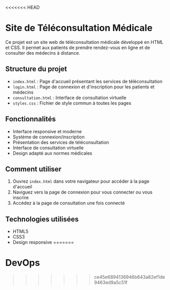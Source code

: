 <<<<<<< HEAD
# Site de Téléconsultation Médicale

Ce projet est un site web de téléconsultation médicale développé en HTML et CSS. Il permet aux patients de prendre rendez-vous en ligne et de consulter des médecins à distance.

## Structure du projet

- `index.html` : Page d'accueil présentant les services de téléconsultation
- `login.html` : Page de connexion et d'inscription pour les patients et médecins
- `consultation.html` : Interface de consultation virtuelle
- `styles.css` : Fichier de style commun à toutes les pages

## Fonctionnalités

- Interface responsive et moderne
- Système de connexion/inscription
- Présentation des services de téléconsultation
- Interface de consultation virtuelle
- Design adapté aux normes médicales

## Comment utiliser

1. Ouvrez `index.html` dans votre navigateur pour accéder à la page d'accueil
2. Naviguez vers la page de connexion pour vous connecter ou vous inscrire
3. Accédez à la page de consultation une fois connecté

## Technologies utilisées

- HTML5
- CSS3
- Design responsive 
=======
# DevOps
>>>>>>> ce45e6894136946b643a82ef1de9463ed9a5c51f
